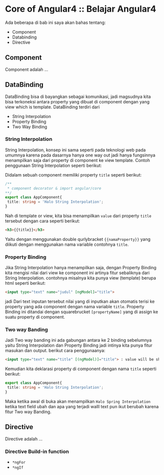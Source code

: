 # Core of Angular4 :: Belajar Angular4

Ada beberapa di bab ini saya akan bahas tentang:

- Component
- Databinding
- Directive

## Component

Component adalah ...

## DataBinding

DataBinding bisa di bayangkan sebagai komunikasi, jadi magsudnya kita bisa terkoneksi antara property yang dibuat di component dengan yang view which is template.
DataBinding terdiri dari 

* String Interpolation
* Property Binding
* Two Way Binding

### String Interpolation

String Interpolation, konsep ini sama seperti pada teknologi web pada umumnya karena pada dasarnya hanya one way out jadi hanya fungsinnya menampilkan saja dari property di component ke view template. Contoh penggunaan String Interpolation seperti berikut:

Didalam sebuah component memiliki property `title` seperti berikut:

```ts 
/** 
 * component decorator & import angular/core
**/
export class AppComponent{
 title: string = 'Halo String Interpolation'; 
}
```

Nah di template or view, kita bisa menampilkan `value` dari property `title` tersebut dengan cara seperti berikut:

```html
<h3>{{title}}</h3>
``` 

Yaitu dengan menggunakan double qurlybracket ```{{namaProperty}}``` yang diikuti dengan menggunakan nama variable contohnya `title`.

### Property Binding

Jika String Interpolation hanya menampilkan saja, dengan Property Binding kita mengisi nilai dari view ke component ini artinya fitur sebaliknya dari String Interpolation. contohnya misalnya kita punya view (template) berupa html seperti berikut:

```html
<input type="text" name="judul" [ngModel]="title">
```

jadi Dari text inputan tersebut nilai yang di inputkan akan otomatis terisi ke property yang ada component dengan nama variable `title`. Property Binding ini ditandai dengan squarebrucket `[propertyName]` yang di assign ke suatu property di component.

### Two way Banding

Jadi Two way banding ini ada gabungan antara ke 2 binding sebelumnya yaitu String Interpolation dan Property Binding jadi intinya kita punya fitur masukan dan output. berikut cara penggunaanya:

```html
<input type="text" name="title" [(ngModel)]="title"> : value will be show here! when you input some text {{title}}
```

Kemudian kita deklarasi property di component dengan nama `title` seperti berikut:

```ts 
export class AppComponent{
 title: string = 'Halo String Interpolation'; 
}
```

Maka ketika awal di buka akan menampilkan `Halo Spring Interpolation` ketika text field ubah dan apa yang terjadi walll text pun ikut berubah karena fitur Two way Banding.

## Directive

Directive adalah ...

### Directive Build-in function

- `*ngFor`
- `*ngIf`
